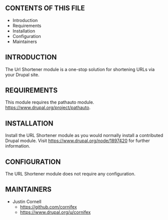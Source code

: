 CONTENTS OF THIS FILE
---------------------

 * Introduction
 * Requirements
 * Installation
 * Configuration
 * Maintainers


INTRODUCTION
------------

The Url Shortener module is a one-stop solution for shortening URLs via your Drupal site.


REQUIREMENTS
------------

This module requires the pathauto module. https://www.drupal.org/project/pathauto.


INSTALLATION
------------

Install the URL Shortener module as you would normally install a contributed
Drupal module. Visit https://www.drupal.org/node/1897420 for further
information.


CONFIGURATION
-------------

The URL Shortener module does not require any configuration.


MAINTAINERS
-----------

* Justin Cornell
  * https://github.com/cornifex
  * https://www.drupal.org/u/cornifex
